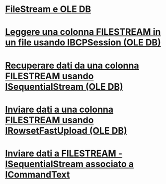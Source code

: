 # [FileStream e OLE DB](filestream-and-ole-db.md)
# [Leggere una colonna FILESTREAM in un file usando IBCPSession (OLE DB)](read-a-filestream-column-to-file-using-ibcpsession-ole-db.md)
# [Recuperare dati da una colonna FILESTREAM usando ISequentialStream (OLE DB)](retrieve-data-from-a-filestream-column-using-isequentialstream-ole-db.md)
# [Inviare dati a una colonna FILESTREAM usando IRowsetFastUpload (OLE DB)](send-data-to-a-filestream-column-using-irowsetfastupload-ole-db.md)
# [Inviare dati a FILESTREAM - ISequentialStream associato a ICommandText](send-data-to-filestream-isequentialstream-bound-to-icommandtext.md)
